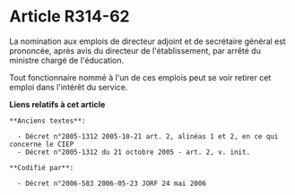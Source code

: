 # Article R314-62

La nomination aux emplois de directeur adjoint et de secrétaire général est prononcée, après avis du directeur de
l'établissement, par arrêté du ministre chargé de l'éducation.

Tout fonctionnaire nommé à l'un de ces emplois peut se voir retirer cet emploi dans l'intérêt du service.

**Liens relatifs à cet article**

	**Anciens textes**:

	  - Décret n°2005-1312 2005-10-21 art. 2, alinéas 1 et 2, en ce qui concerne le CIEP
	  - Décret n°2005-1312 du 21 octobre 2005 - art. 2, v. init.

	**Codifié par**:

	  - Décret n°2006-583 2006-05-23 JORF 24 mai 2006
